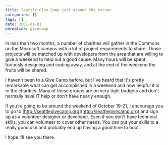 ```yaml
---
title: Seattle Give Camp just around the corner
categories: []
tags: []
date: 2001-01-01
permalink: givecamp
---
```


In less than two months, a number of charities will gather in the Commons on the Microsoft campus with a lot of project requirements to share. Those projects will be matched up with developers from the area that are willing to give a weekend to help out a good cause. Many hours will be spent furiously designing and coding away, and at the end of the weekend the fruits will be shared.

I haven't been to a Give Camp before, but I've heard that it's pretty remarkable what can get accomplished in a weekend and how helpful it is to the charities. Many of these groups are on very tight budgets and don't normally have IT help or don't have nearly enough.

If you're going to be around the weekend of October 19-21, I encourage you to go to [http://seattlegivecamp.org](http://seattlegivecamp.org) and sign up as a volunteer designer or developer. Even if you don't have technical skills, you can volunteer to cover other needs. You can put your skills to a really good use and probably end up having a good time to boot.

I hope I'll see you there.